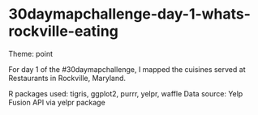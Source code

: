 # 30daymapchallenge-day-1-whats-rockville-eating
Theme: point

For day 1 of the #30daymapchallenge, I mapped the cuisines served at Restaurants in Rockville, Maryland.

R packages used: tigris, ggplot2, purrr, yelpr, waffle
Data source: Yelp Fusion API via yelpr package
